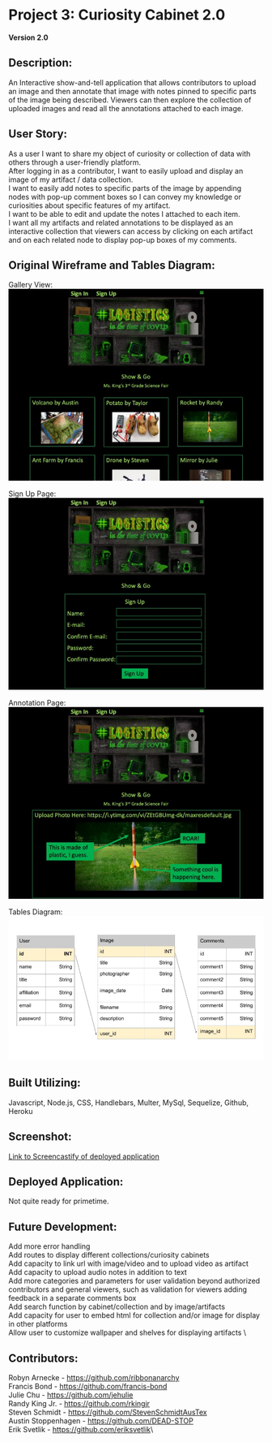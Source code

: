 # Project 3: Curiosity Cabinet 2.0

**Version 2.0**
## Description:

An Interactive show-and-tell application that allows contributors to upload an image and then annotate that image with notes pinned to specific parts of the image being described. Viewers can then explore the collection of uploaded images and read all the annotations attached to each image.

## User Story:

As a user I want to share my object of curiosity or collection of data with others through a user-friendly platform. \
After logging in as a contributor, I want to easily upload and display an image of my artifact / data collection. \
I want to easily add notes to specific parts of the image by appending nodes with pop-up comment boxes so I can convey my knowledge or curiosities about specific features of my artifact. \
I want to be able to edit and update the notes I attached to each item. \
I want all my artifacts and related annotations to be displayed as an interactive collection that viewers can access by clicking on each artifact and on each related node to display pop-up boxes of my comments.

## Original Wireframe and Tables Diagram:

Gallery View: \
![Slide 1 containing homepage layout](./README_Files/Slide1.jpeg)

Sign Up Page: \
![Slide 2 containing sign up page layout](./README_Files/Slide2.jpeg)

Annotation Page: \
![Slide 3 containing upload and annotation page](./README_Files/Slide3.jpeg)

Tables Diagram: \
![Slide 4 containing tables diagram](./README_Files/Slide4.jpg)

## Built Utilizing:

Javascript, Node.js, CSS, Handlebars, Multer, MySql, Sequelize, Github, Heroku

## Screenshot:

[Link to Screencastify of deployed application](https://watch.screencastify.com/v/tRx9XzGKd2ZjF4Bm6T40)

## Deployed Application:

Not quite ready for primetime.

## Future Development:

Add more error handling \
Add routes to display different collections/curiosity cabinets \
Add capacity to link url with image/video and to upload video as artifact \
Add capacity to upload audio notes in addition to text \
Add more categories and parameters for user validation beyond authorized contributors and general viewers, such as validation for viewers adding feedback in a separate comments box \
Add search function by cabinet/collection and by image/artifacts \
Add capacity for user to embed html for collection and/or image for display in other platforms \
Allow user to customize wallpaper and shelves for displaying artifacts \

## Contributors:

Robyn Arnecke - <https://github.com/ribbonanarchy>\
Francis Bond - <https://github.com/francis-bond>\
Julie Chu - <https://github.com/jehulie>\
Randy King Jr. - <https://github.com/rkingjr>\
Steven Schmidt - <https://github.com/StevenSchmidtAusTex>\
Austin Stoppenhagen - <https://github.com/DEAD-STOP>\
Erik Svetlik - <https://github.com/eriksvetlik>\
